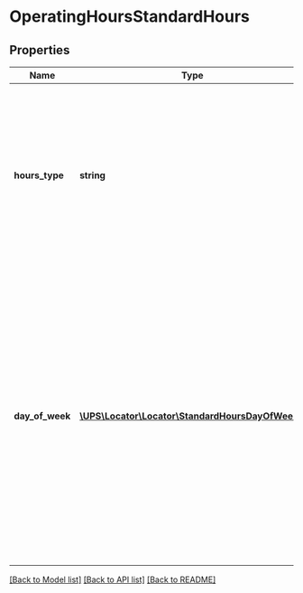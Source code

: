 # OperatingHoursStandardHours

## Properties
Name | Type | Description | Notes
------------ | ------------- | ------------- | -------------
**hours_type** | **string** | Hours Type.   Valid values:  10-Regular Operating Hours  11-Will Call Hours 12-Same Day Will Call Hours 14-Customer PickUp 50-Drop Off Hours  51-Prep Hours | 
**day_of_week** | [**\UPS\Locator\Locator\StandardHoursDayOfWeek[]**](StandardHoursDayOfWeek.md) | Container for the Day of Week.  **NOTE:** For versions &gt;&#x3D; v2, this element will always be returned as an array. For requests using version &#x3D; v1, this element will be returned as an array if there is more than one object and a single object if there is only 1. | 

[[Back to Model list]](../../README.md#documentation-for-models) [[Back to API list]](../../README.md#documentation-for-api-endpoints) [[Back to README]](../../README.md)

